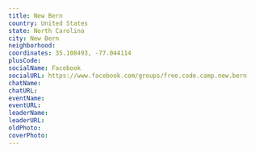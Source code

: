 ```yaml
---
title: New Bern
country: United States
state: North Carolina
city: New Bern
neighborhood: 
coordinates: 35.108493, -77.044114
plusCode:
socialName: Facebook
socialURL: https://www.facebook.com/groups/free.code.camp.new.bern
chatName:
chatURL:
eventName:
eventURL:
leaderName:
leaderURL:
oldPhoto: 
coverPhoto:
---
```

